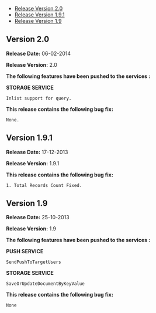 * [Release Version 2.0](https://github.com/shephertz/App42_CSHARP_SDK/blob/master/Change%20Log.md#version-20)
* [Release Version 1.9.1](https://github.com/shephertz/App42_CSHARP_SDK/blob/master/Change%20Log.md#version-191)
* [Release Version 1.9](https://github.com/shephertz/App42_CSHARP_SDK/blob/master/Change%20Log.md#version-19)

## Version 2.0

**Release Date:** 06-02-2014

**Release Version:** 2.0

**The following features have been pushed to the services :**

**STORAGE SERVICE**

```
Inlist support for query.
```

**This release contains the following bug fix:**

```
None.
```

## Version 1.9.1

**Release Date:** 17-12-2013

**Release Version:** 1.9.1

**This release contains the following bug fix:**

```
1. Total Records Count Fixed.
```

## Version 1.9

**Release Date:** 25-10-2013

**Release Version:** 1.9

**The following features have been pushed to the services :**

**PUSH SERVICE**

```
SendPushToTargetUsers
```

**STORAGE SERVICE**

```
SaveOrUpdateDocumentByKeyValue
```

**This release contains the following bug fix:**

```
None
```
